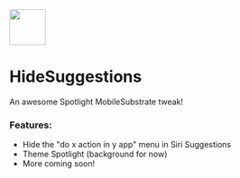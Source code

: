 <img src="https://repo.keycap.one/icons/HideSuggestions.png" width="64" />

# HideSuggestions

An awesome Spotlight MobileSubstrate tweak!

### Features:
- Hide the "do x action in y app" menu in Siri Suggestions
- Theme Spotlight (background for now)
- More coming soon!
